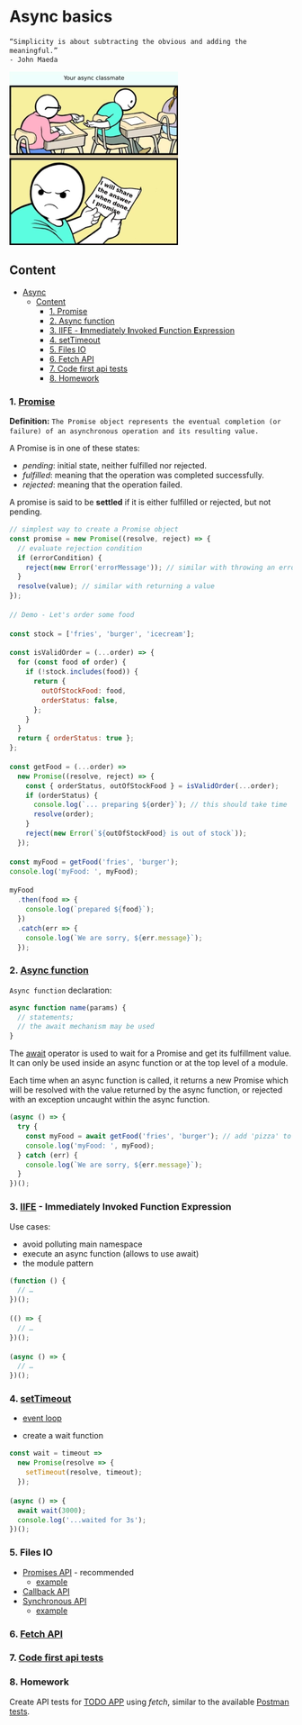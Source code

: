 # Async basics

```text
“Simplicity is about subtracting the obvious and adding the meaningful.”
- John Maeda
```

![](../resource/image/_8_async_classmate.png)

## Content

- [Async](#async)
  - [Content](#content)
    - [1. Promise](#1-promise)
    - [2. Async function](#2-async-function)
    - [3. IIFE - **I**mmediately **I**nvoked **F**unction **E**xpression](#3-iife---immediately-invoked-function-expression)
    - [4. setTimeout](#4-settimeout)
    - [5. Files IO](#5-files-io)
    - [6. Fetch API](#6-fetch-api)
    - [7. Code first api tests](#7-code-first-api-tests)
    - [8. Homework](#8-homework)

### 1. [Promise](https://developer.mozilla.org/en-US/docs/Web/JavaScript/Reference/Global_Objects/Promise)

**Definition:** `The Promise object represents the eventual completion (or failure) of an asynchronous operation and its resulting value.`

A Promise is in one of these states:

- _pending_: initial state, neither fulfilled nor rejected.
- _fulfilled_: meaning that the operation was completed successfully.
- _rejected_: meaning that the operation failed.

A promise is said to be **settled** if it is either fulfilled or rejected, but not pending.

```javascript
// simplest way to create a Promise object
const promise = new Promise((resolve, reject) => {
  // evaluate rejection condition
  if (errorCondition) {
    reject(new Error('errorMessage')); // similar with throwing an error
  }
  resolve(value); // similar with returning a value
});

// Demo - Let's order some food

const stock = ['fries', 'burger', 'icecream'];

const isValidOrder = (...order) => {
  for (const food of order) {
    if (!stock.includes(food)) {
      return {
        outOfStockFood: food,
        orderStatus: false,
      };
    }
  }
  return { orderStatus: true };
};

const getFood = (...order) =>
  new Promise((resolve, reject) => {
    const { orderStatus, outOfStockFood } = isValidOrder(...order);
    if (orderStatus) {
      console.log(`... preparing ${order}`); // this should take time
      resolve(order);
    }
    reject(new Error(`${outOfStockFood} is out of stock`));
  });

const myFood = getFood('fries', 'burger');
console.log('myFood: ', myFood);

myFood
  .then(food => {
    console.log(`prepared ${food}`);
  })
  .catch(err => {
    console.log(`We are sorry, ${err.message}`);
  });
```

### 2. [Async function](https://developer.mozilla.org/en-US/docs/Web/JavaScript/Reference/Statements/async_function)

`Async function` declaration:

```javascript
async function name(params) {
  // statements;
  // the await mechanism may be used
}
```

The [await](https://developer.mozilla.org/en-US/docs/Web/JavaScript/Reference/Operators/await) operator is used to wait for a Promise and get its fulfillment value.
It can only be used inside an async function or at the top level of a module.

Each time when an async function is called, it returns a new Promise
which will be resolved with the value returned by the async function,
or rejected with an exception uncaught within the async function.

```javascript
(async () => {
  try {
    const myFood = await getFood('fries', 'burger'); // add 'pizza' to go to the catch branch
    console.log('myFood: ', myFood);
  } catch (err) {
    console.log(`We are sorry, ${err.message}`);
  }
})();
```

### 3. [IIFE](https://developer.mozilla.org/en-US/docs/Glossary/IIFE) - **I**mmediately **I**nvoked **F**unction **E**xpression

Use cases:

- avoid polluting main namespace
- execute an async function (allows to use await)
- the module pattern

```javascript
(function () {
  // …
})();

(() => {
  // …
})();

(async () => {
  // …
})();
```

### 4. [setTimeout](https://developer.mozilla.org/en-US/docs/Web/API/Window/setTimeout)

- [event loop](https://developer.mozilla.org/en-US/docs/Web/JavaScript/Event_loop)

- create a wait function

```javascript
const wait = timeout =>
  new Promise(resolve => {
    setTimeout(resolve, timeout);
  });

(async () => {
  await wait(3000);
  console.log('...waited for 3s');
})();
```

### 5. Files IO

- [Promises API](https://nodejs.org/api/fs.html#promises-api) - recommended
  - [example](../src/session8/fs-promise-api.js)
- [Callback API](https://nodejs.org/api/fs.html#callback-api)
- [Synchronous API](https://nodejs.org/api/fs.html#synchronous-api)
  - [example](../src/session8/fs-sync-api.js)

### 6. [Fetch API](https://developer.mozilla.org/en-US/docs/Web/API/Fetch_API/Using_Fetch)

### 7. [Code first api tests](../test/session8/todo-app.api.spec.js)

### 8. Homework

Create API tests for [TODO APP](https://github.com/danrusu/node-js-todo-app) using _fetch_,
similar to the available [Postman tests](https://github.com/danrusu/node-js-todo-app/tree/master/postman).
